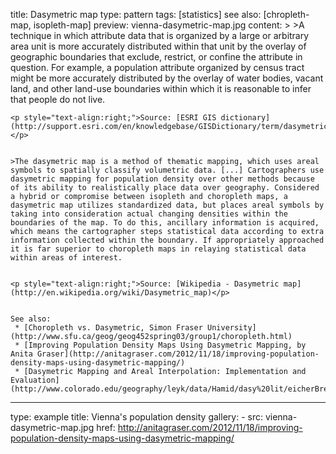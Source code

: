 title: Dasymetric map
type: pattern
tags: [statistics]
see also: [chropleth-map, isopleth-map]
preview: vienna-dasymetric-map.jpg
content: >
    >A technique in which attribute data that is organized by a large or arbitrary area unit is more accurately distributed within that unit by the overlay of geographic boundaries that exclude, restrict, or confine the attribute in question. For example, a population attribute organized by census tract might be more accurately distributed by the overlay of water bodies, vacant land, and other land-use boundaries within which it is reasonable to infer that people do not live.

    <p style="text-align:right;">Source: [ESRI GIS dictionary](http://support.esri.com/en/knowledgebase/GISDictionary/term/dasymetric%20mapping)</p>


    >The dasymetric map is a method of thematic mapping, which uses areal symbols to spatially classify volumetric data. [...] Cartographers use dasymetric mapping for population density over other methods because of its ability to realistically place data over geography. Considered a hybrid or compromise between isopleth and choropleth maps, a dasymetric map utilizes standardized data, but places areal symbols by taking into consideration actual changing densities within the boundaries of the map. To do this, ancillary information is acquired, which means the cartographer steps statistical data according to extra information collected within the boundary. If appropriately approached it is far superior to choropleth maps in relaying statistical data within areas of interest.
    
    
    <p style="text-align:right;">Source: [Wikipedia - Dasymetric map](http://en.wikipedia.org/wiki/Dasymetric_map)</p>
    
    
    See also:
     * [Choropleth vs. Dasymetric, Simon Fraser University](http://www.sfu.ca/geog/geog452spring03/group1/choropleth.html)
     * [Improving Population Density Maps Using Dasymetric Mapping, by Anita Graser](http://anitagraser.com/2012/11/18/improving-population-density-maps-using-dasymetric-mapping/)
     * [Dasymetric Mapping and Areal Interpolation: Implementation and Evaluation](http://www.colorado.edu/geography/leyk/data/Hamid/dasy%20lit/eicherBrewerDasy.pdf)
---
type: example
title: Vienna's population density
gallery:
    - src: vienna-dasymetric-map.jpg
      href: http://anitagraser.com/2012/11/18/improving-population-density-maps-using-dasymetric-mapping/

